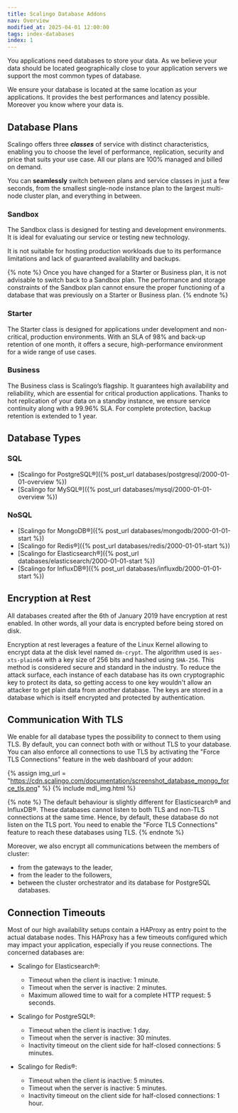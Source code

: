 ```yaml
---
title: Scalingo Database Addons
nav: Overview
modified_at: 2025-04-01 12:00:00
tags: index-databases
index: 1
---
```


You applications need databases to store your data. As we believe your data
should be located geographically close to your application servers we support
the most common types of database.

We ensure your database is located at the same location as your applications.
It provides the best performances and latency possible. Moreover you know where
your data is.

## Database Plans

Scalingo offers three ***classes*** of service with distinct characteristics,
enabling you to choose the level of performance, replication, security and
price that suits your use case. All our plans are 100% managed and billed on
demand.

You can **seamlessly** switch between plans and service classes in just a few
seconds, from the smallest single-node instance plan to the largest multi-node
cluster plan, and everything in between.

### Sandbox

The Sandbox class is designed for testing and development environments. It is
ideal for evaluating our service or testing new technology.

It is not suitable for hosting production workloads due to its performance
limitations and lack of guaranteed availability and backups.

{% note %}
Once you have changed for a Starter or Business plan, it is not advisable to
switch back to a Sandbox plan. The performance and storage constraints of the
Sandbox plan cannot ensure the proper functioning of a database that was
previously on a Starter or Business plan.
{% endnote %}

### Starter

The Starter class is designed for applications under development and
non-critical, production environments. With an SLA of 98% and back-up retention
of one month, it offers a secure, high-performance environment for a wide range
of use cases.

### Business

The Business class is Scalingo’s flagship. It guarantees high availability and
reliability, which are essential for critical production applications. Thanks
to hot replication of your data on a standby instance, we ensure service
continuity along with a 99.96% SLA. For complete protection, backup retention
is extended to 1 year.


## Database Types

### SQL

* [Scalingo for PostgreSQL®]({% post_url databases/postgresql/2000-01-01-overview %})
* [Scalingo for MySQL®]({% post_url databases/mysql/2000-01-01-overview %})

### NoSQL

* [Scalingo for MongoDB®]({% post_url databases/mongodb/2000-01-01-start %})
* [Scalingo for Redis®]({% post_url databases/redis/2000-01-01-start %})
* [Scalingo for Elasticsearch®]({% post_url databases/elasticsearch/2000-01-01-start %})
* [Scalingo for InfluxDB®]({% post_url databases/influxdb/2000-01-01-start %})


## Encryption at Rest

All databases created after the 6th of January 2019 have encryption at rest
enabled. In other words, all your data is encrypted before being stored on
disk.

Encryption at rest leverages a feature of the Linux Kernel allowing to encrypt
data at the disk level named `dm-crypt`. The algorithm used is
`aes-xts-plain64` with a key size of 256 bits and hashed using `SHA-256`. This
method is considered secure and standard in the industry. To reduce the attack
surface, each instance of each database has its own cryptographic key to
protect its data, so getting access to one key wouldn't allow an attacker to
get plain data from another database. The keys are stored in a database which
is itself encrypted and protected by authentication.


## Communication With TLS

We enable for all database types the possibility to connect to them using TLS.
By default, you can connect both with or without TLS to your database. You can
also enforce all connections to use TLS by activating the "Force TLS
Connections" feature in the web dashboard of your addon:

{% assign img_url = "https://cdn.scalingo.com/documentation/screenshot_database_mongo_force_tls.png" %}
{% include mdl_img.html %}

{% note %}
The default behaviour is slightly different for Elasticsearch® and InfluxDB®.
These databases cannot listen to both TLS and non-TLS connections at the same
time. Hence, by default, these database do not listen on the TLS port. You need
to enable the "Force TLS Connections" feature to reach these databases using
TLS.
{% endnote %}

Moreover, we also encrypt all communications between the members of cluster:

- from the gateways to the leader,
- from the leader to the followers,
- between the cluster orchestrator and its database for PostgreSQL databases.

## Connection Timeouts

Most of our high availability setups contain a HAProxy as entry point to the
actual database nodes. This HAProxy has a few timeouts configured which may
impact your application, especially if you reuse connections. The concerned
databases are:

- Scalingo for Elasticsearch®:
  - Timeout when the client is inactive: 1 minute.
  - Timeout when the server is inactive: 2 minutes.
  - Maximum allowed time to wait for a complete HTTP request: 5 seconds.

- Scalingo for PostgreSQL®:
  - Timeout when the client is inactive: 1 day.
  - Timeout when the server is inactive: 30 minutes.
  - Inactivity timeout on the client side for half-closed connections: 5 minutes.

- Scalingo for Redis®:
  - Timeout when the client is inactive: 5 minutes.
  - Timeout when the server is inactive: 5 minutes.
  - Inactivity timeout on the client side for half-closed connections: 1 hour.
